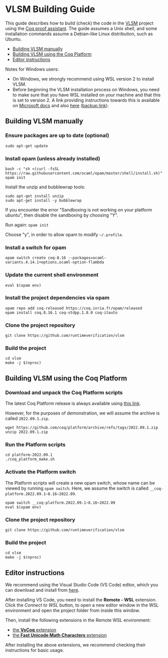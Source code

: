 # VLSM Building Guide

This guide describes how to build (check) the code in the
[VLSM](https://github.com/runtimeverification/vlsm) project
using the [Coq proof assistant](https://coq.inria.fr).
The guide assumes a Unix shell, and some installation commands
assume a Debian-like Linux distribution, such as Ubuntu.

- [Building VLSM manually](#building-vlsm-manually)
- [Building VLSM using the Coq Platform](#building-vlsm-using-the-coq-platform)
- [Editor instructions](#editor-instructions)

Notes for Windows users:

- On Windows, we strongly recommend using WSL version 2 to install VLSM.
- Before beginning the VLSM installation process on Windows, you need to make sure that you have WSL installed on your machine and that this is set to version 2. A link providing instructions towards this is available on [Microsoft docs](https://docs.microsoft.com/en-us/windows/wsl/) and also [here](https://pureinfotech.com/install-windows-subsystem-linux-2-windows-10/) ([backup link](https://web.archive.org/web/20220712162626/https://pureinfotech.com/install-windows-subsystem-linux-2-windows-10/)).

## Building VLSM manually

### Ensure packages are up to date (optional)

```shell
sudo apt-get update
```

### Install opam (unless already installed)

```shell
bash -c "sh <(curl -fsSL https://raw.githubusercontent.com/ocaml/opam/master/shell/install.sh)"
opam init
```

Install the unzip and bubblewrap tools:

```shell
sudo apt-get install unzip
sudo apt-get install -y bubblewrap
```

If you encounter the error "Sandboxing is not working on your platform ubuntu", then disable the sandboxing by choosing "Y".

Run again: `opam init`

Choose "y", in order to allow opam to modify `~/.profile`.

### Install a switch for opam

```shell
opam switch create coq-8.16 --packages=ocaml-variants.4.14.1+options,ocaml-option-flambda
```

### Update the current shell environment

```shell
eval $(opam env)
```

### Install the project dependencies via opam

```shell
opam repo add coq-released https://coq.inria.fr/opam/released
opam install coq.8.16.1 coq-stdpp.1.8.0 coq-itauto
```

### Clone the project repository

```shell
git clone https://github.com/runtimeverification/vlsm
```

### Build the project

```shell
cd vlsm
make -j $(nproc)
```

## Building VLSM using the Coq Platform

### Download and unpack the Coq Platform scripts

The latest Coq Platform release is always available using [this link](https://github.com/coq/platform/releases/latest). 

However, for the purposes of demonstration, we will assume the archive is called `2022.09.1.zip`.

```shell
wget https://github.com/coq/platform/archive/refs/tags/2022.09.1.zip
unzip 2022.09.1.zip
```

### Run the Platform scripts

```shell
cd platform-2022.09.1
./coq_platform_make.sh
```

### Activate the Platform switch

The Platform scripts will create a new opam switch, whose
name can be viewed by running `opam switch`. Here, we assume
the switch is called `__coq-platform.2022.09.1~8.16~2022.09`.

```shell
opam switch __coq-platform.2022.09.1~8.16~2022.09
eval $(opam env)
```

### Clone the project repository

```shell
git clone https://github.com/runtimeverification/vlsm
```

### Build the project

```shell
cd vlsm
make -j $(nproc)
```

## Editor instructions

We recommend using the Visual Studio Code (VS Code) editor, which you can download and install from [here](https://code.visualstudio.com/).

After installing VS Code, you need to install the **Remote - WSL** extension. Click the *Connect to WSL* button, to open a new editor window in the WSL environment and open the project folder from inside this window.

Then, install the following extensions in the Remote WSL environment:

- [the **VsCoq** extension](https://marketplace.visualstudio.com/items?itemName=maximedenes.vscoq)
- [the **Fast Unicode Math Characters** extension](https://marketplace.visualstudio.com/items?itemName=GuidoTapia2.unicode-math-vscode)

After installing the above extensions, we recommend checking their instructions for basic usage.
